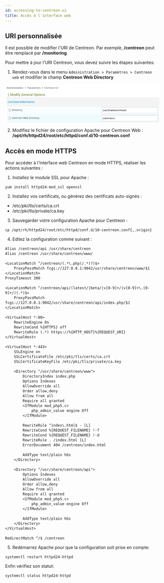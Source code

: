 ```yaml
---
id: accessing-to-centreon-ui
title: Accès à l'interface web
---
```


## URI personnalisée

Il est possible de modifier l'URI de Centreon. Par exemple, **/centreon** peut
être remplacé par **/monitoring**.

Pour mettre à jour l'URI Centreon, vous devez suivre les étapes suivantes:

1. Rendez-vous dans le menu `Administration > Paramètres > Centreon web` et
modifier le champ **Centreon Web Directory**

![image](../assets/administration/custom-uri.png)

2. Modifiez le fichier de configuration Apache pour Centreon Web :
**/opt/rh/httpd24/root/etc/httpd/conf.d/10-centreon.conf**

## Accès en mode HTTPS

Pour accéder à l'interface web Centreon en mode HTTPS, réaliser les actions
suivantes :

1. Installez le module SSL pour Apache :

```shell
yum install httpd24-mod_ssl openssl
```

2. Installez vos certificats, ou générez des certificats auto-signés :

- /etc/pki/tls/certs/ca.crt
- /etc/pki/tls/private/ca.key

3. Sauvegarder votre configuration Apache pour Centreon :

```shell
cp /opt/rh/httpd24/root/etc/httpd/conf.d/10-centreon.conf{,.origin}
```

4. Editez la configuration comme suivant :

```apacheconf
Alias /centreon/api /usr/share/centreon
Alias /centreon /usr/share/centreon/www/

<LocationMatch ^/centreon/(.*\.php(/.*)?)$>
    ProxyPassMatch fcgi://127.0.0.1:9042/usr/share/centreon/www/$1
</LocationMatch>
ProxyTimeout 300

<LocationMatch ^/centreon/api/(latest/|beta/|v[0-9]+/|v[0-9]+\.[0-9]+/)(.*)$>
    ProxyPassMatch fcgi://127.0.0.1:9042/usr/share/centreon/api/index.php/$1
</LocationMatch>

<VirtualHost *:80>
    RewriteEngine On
    RewriteCond %{HTTPS} off
    RewriteRule (.*) https://%{HTTP_HOST}%{REQUEST_URI}
</VirtualHost>

<VirtualHost *:443>
    SSLEngine on
    SSLCertificateFile /etc/pki/tls/certs/ca.crt
    SSLCertificateKeyFile /etc/pki/tls/private/ca.key

    <Directory "/usr/share/centreon/www">
        DirectoryIndex index.php
        Options Indexes
        AllowOverride all
        Order allow,deny
        Allow from all
        Require all granted
        <IfModule mod_php5.c>
            php_admin_value engine Off
        </IfModule>

        RewriteRule ^index\.html$ - [L]
        RewriteCond %{REQUEST_FILENAME} !-f
        RewriteCond %{REQUEST_FILENAME} !-d
        RewriteRule . /index.html [L]
        ErrorDocument 404 /centreon/index.html

        AddType text/plain hbs
    </Directory>

    <Directory "/usr/share/centreon/api">
        Options Indexes
        AllowOverride all
        Order allow,deny
        Allow from all
        Require all granted
        <IfModule mod_php5.c>
            php_admin_value engine Off
        </IfModule>

        AddType text/plain hbs
    </Directory>
</VirtualHost>

RedirectMatch ^/$ /centreon
```

5. Redémarrez Apache pour que la configuration soit prise en compte:

```shell
systemctl restart httpd24-httpd
```

Enfin vérifiez son statut:

```shell
systemctl status httpd24-httpd
```
